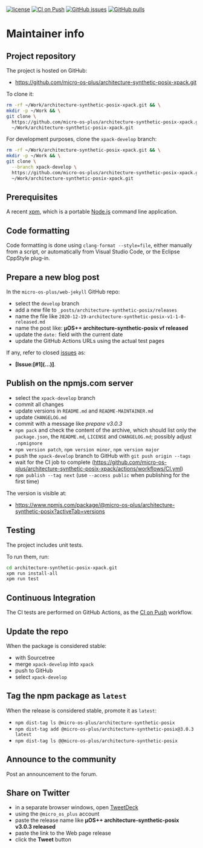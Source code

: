 [![license](https://img.shields.io/github/license/micro-os-plus/architecture-synthetic-posix-xpack)](https://github.com/micro-os-plus/architecture-synthetic-posix-xpack/blob/xpack/LICENSE)
[![CI on Push](https://github.com/micro-os-plus/architecture-synthetic-posix-xpack/workflows/CI%20on%20Push/badge.svg)](https://github.com/micro-os-plus/architecture-synthetic-posix-xpack/actions?query=workflow%3A%22CI+on+Push%22)
[![GitHub issues](https://img.shields.io/github/issues/micro-os-plus/architecture-synthetic-posix-xpack.svg)](https://github.com/micro-os-plus/architecture-synthetic-posix-xpack/issues/)
[![GitHub pulls](https://img.shields.io/github/issues-pr/micro-os-plus/architecture-synthetic-posix-xpack.svg)](https://github.com/micro-os-plus/architecture-synthetic-posix-xpack/pulls)

# Maintainer info

## Project repository

The project is hosted on GitHub:

- <https://github.com/micro-os-plus/architecture-synthetic-posix-xpack.git>

To clone it:

```sh
rm -rf ~/Work/architecture-synthetic-posix-xpack.git && \
mkdir -p ~/Work && \
git clone \
  https://github.com/micro-os-plus/architecture-synthetic-posix-xpack.git \
  ~/Work/architecture-synthetic-posix-xpack.git
```

For development purposes, clone the `xpack-develop` branch:

```sh
rm -rf ~/Work/architecture-synthetic-posix-xpack.git && \
mkdir -p ~/Work && \
git clone \
  --branch xpack-develop \
  https://github.com/micro-os-plus/architecture-synthetic-posix-xpack.git \
  ~/Work/architecture-synthetic-posix-xpack.git
```

## Prerequisites

A recent [xpm](https://xpack.github.io/xpm/), which is a portable
[Node.js](https://nodejs.org/) command line application.

## Code formatting

Code formatting is done using `clang-format --style=file`, either manually
from a script, or automatically from Visual Studio Code, or the Eclipse
CppStyle plug-in.

## Prepare a new blog post

In the `micro-os-plus/web-jekyll` GitHub repo:

- select the `develop` branch
- add a new file to `_posts/architecture-synthetic-posix/releases`
- name the file like `2020-12-19-architecture-synthetic-posix-v1-1-0-released.md`
- name the post like: **µOS++ architecture-synthetic-posix vf released**
- update the `date:` field with the current date
- update the GitHub Actions URLs using the actual test pages

If any, refer to closed
[issues](https://github.com/micro-os-plus/architecture-synthetic-posix-xpack/issues/)
as:

- **[Issue:\[#1\]\(...\)]**.

## Publish on the npmjs.com server

- select the `xpack-develop` branch
- commit all changes
- update versions in `README.md` and `README-MAINTAINER.md`
- update `CHANGELOG.md`
- commit with a message like _prepare v3.0.3_
- `npm pack` and check the content of the archive, which should list
  only the `package.json`, the `README.md`, `LICENSE` and `CHANGELOG.md`;
  possibly adjust `.npmignore`
- `npm version patch`, `npm version minor`, `npm version major`
- push the `xpack-develop` branch to GitHub with `git push origin --tags`
- wait for the CI job to complete
  (<https://github.com/micro-os-plus/architecture-synthetic-posix-xpack/actions/workflows/CI.yml>)
- `npm publish --tag next` (use `--access public` when publishing for
  the first time)

The version is visible at:

- <https://www.npmjs.com/package/@micro-os-plus/architecture-synthetic-posix?activeTab=versions>

## Testing

The project includes unit tests.

To run them, run:

```sh
cd architecture-synthetic-posix-xpack.git
xpm run install-all
xpm run test
```

## Continuous Integration

The CI tests are performed on GitHub Actions, as the
[CI on Push](https://github.com/micro-os-plus/architecture-synthetic-posix-xpack/actions?query=workflow%3A%22CI+on+Push%22)
workflow.

## Update the repo

When the package is considered stable:

- with Sourcetree
- merge `xpack-develop` into `xpack`
- push to GitHub
- select `xpack-develop`

## Tag the npm package as `latest`

When the release is considered stable, promote it as `latest`:

- `npm dist-tag ls @micro-os-plus/architecture-synthetic-posix`
- `npm dist-tag add @micro-os-plus/architecture-synthetic-posix@3.0.3 latest`
- `npm dist-tag ls @@micro-os-plus/architecture-synthetic-posix`

## Announce to the community

Post an announcement to the forum.

## Share on Twitter

- in a separate browser windows, open [TweetDeck](https://tweetdeck.twitter.com/)
- using the `@micro_os_plus` account
- paste the release name like **µOS++ architecture-synthetic-posix v3.0.3 released**
- paste the link to the Web page release
- click the **Tweet** button
